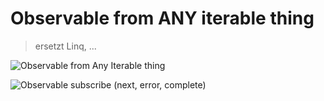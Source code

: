 Observable from ANY iterable thing
==================================
> ersetzt Linq, ...

![Observable from Any Iterable thing](file://media/12217.png)

![Observable subscribe (next, error, complete)](file://media/9150.png)
